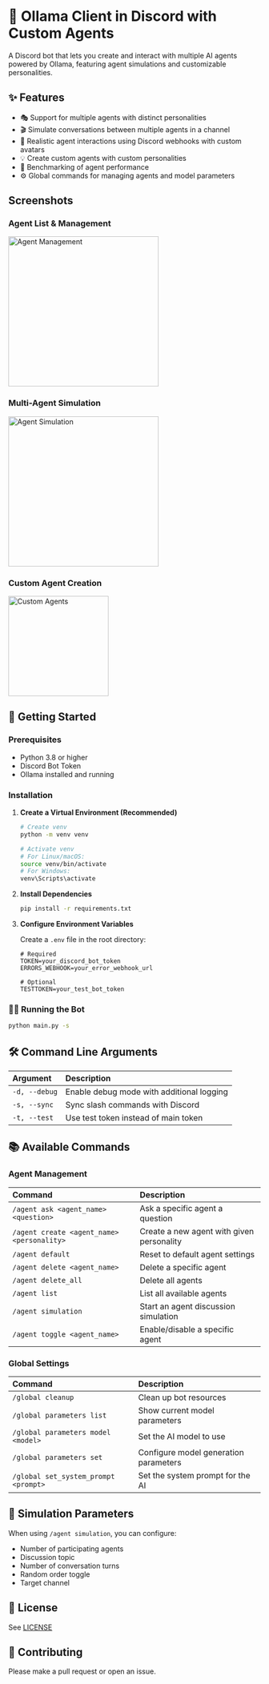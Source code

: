 # 🤖 Ollama Client in Discord with Custom Agents

A Discord bot that lets you create and interact with multiple AI agents powered by Ollama, featuring agent simulations and customizable personalities.

## ✨ Features

- 🎭 Support for multiple agents with distinct personalities
- 🎬 Simulate conversations between multiple agents in a channel
- 👤 Realistic agent interactions using Discord webhooks with custom avatars
- 💡 Create custom agents with custom personalities
- 📝 Benchmarking of agent performance
- ⚙️ Global commands for managing agents and model parameters

## Screenshots

### Agent List & Management
<img src="https://i.imgur.com/fcyEbjs.png" alt="Agent Management" height="300"/>

### Multi-Agent Simulation
<img src="https://i.imgur.com/oXJK6Yf.png" alt="Agent Simulation" height="300"/>

### Custom Agent Creation
<img src="https://i.imgur.com/Oh7E2IC.png" alt="Custom Agents" height="200"/>

## 🚀 Getting Started

### Prerequisites

- Python 3.8 or higher
- Discord Bot Token
- Ollama installed and running

### Installation

1. **Create a Virtual Environment (Recommended)**

   ```bash
   # Create venv
   python -m venv venv

   # Activate venv
   # For Linux/macOS:
   source venv/bin/activate
   # For Windows:
   venv\Scripts\activate
   ```

2. **Install Dependencies**

   ```bash
   pip install -r requirements.txt
   ```

3. **Configure Environment Variables**

   Create a `.env` file in the root directory:

   ```env
   # Required
   TOKEN=your_discord_bot_token
   ERRORS_WEBHOOK=your_error_webhook_url

   # Optional
   TESTTOKEN=your_test_bot_token
   ```

### 🏃‍♂️ Running the Bot

```bash
python main.py -s
```

## 🛠️ Command Line Arguments

| Argument | Description |
|:---------|:------------|
| `-d, --debug` | Enable debug mode with additional logging |
| `-s, --sync` | Sync slash commands with Discord |
| `-t, --test` | Use test token instead of main token |

## 📚 Available Commands

### Agent Management

| Command | Description |
|:--------|:------------|
| `/agent ask <agent_name> <question>` | Ask a specific agent a question |
| `/agent create <agent_name> <personality>` | Create a new agent with given personality |
| `/agent default` | Reset to default agent settings |
| `/agent delete <agent_name>` | Delete a specific agent |
| `/agent delete_all` | Delete all agents |
| `/agent list` | List all available agents |
| `/agent simulation` | Start an agent discussion simulation |
| `/agent toggle <agent_name>` | Enable/disable a specific agent |

### Global Settings

| Command | Description |
|:--------|:------------|
| `/global cleanup` | Clean up bot resources |
| `/global parameters list` | Show current model parameters |
| `/global parameters model <model>` | Set the AI model to use |
| `/global parameters set` | Configure model generation parameters |
| `/global set_system_prompt <prompt>` | Set the system prompt for the AI |

## 🔧 Simulation Parameters

When using `/agent simulation`, you can configure:
- Number of participating agents
- Discussion topic
- Number of conversation turns
- Random order toggle
- Target channel

## 📝 License

See [LICENSE](LICENSE)

## 🤝 Contributing

Please make a pull request or open an issue.

